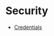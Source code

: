 <!-- TITLE: Syscall Table For Linux In AMD64 -->
<!-- SUBTITLE: A quick summary of Syscall Table For Linux In AMD64 -->

# Security
-  [Credentials](/operation-system/syscall/syscall-table-for-Linux-in-AMD64/credentials)